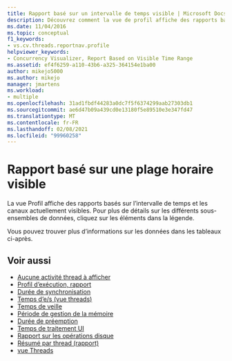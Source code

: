 ```yaml
---
title: Rapport basé sur un intervalle de temps visible | Microsoft Docs
description: Découvrez comment la vue de profil affiche des rapports basés sur la plage de temps et les canaux actuellement visibles.
ms.date: 11/04/2016
ms.topic: conceptual
f1_keywords:
- vs.cv.threads.reportnav.profile
helpviewer_keywords:
- Concurrency Visualizer, Report Based on Visible Time Range
ms.assetid: ef4f6259-a110-43b6-a325-364154e1ba00
author: mikejo5000
ms.author: mikejo
manager: jmartens
ms.workload:
- multiple
ms.openlocfilehash: 31ad1fbdf44283a0dc7f5f6374299aab27303db1
ms.sourcegitcommit: ae6d47b09a439cd0e13180f5e89510e3e347fd47
ms.translationtype: MT
ms.contentlocale: fr-FR
ms.lasthandoff: 02/08/2021
ms.locfileid: "99960258"
---
```

# <a name="report-based-on-visible-time-range"></a>Rapport basé sur une plage horaire visible
La vue Profil affiche des rapports basés sur l’intervalle de temps et les canaux actuellement visibles. Pour plus de détails sur les différents sous-ensembles de données, cliquez sur les éléments dans la légende.

 Vous pouvez trouver plus d’informations sur les données dans les tableaux ci-après.

## <a name="see-also"></a>Voir aussi
- [Aucune activité thread à afficher](../profiling/no-thread-activity-to-show-threads-view.md)
- [Profil d’exécution, rapport](../profiling/execution-profile-report.md)
- [Durée de synchronisation](../profiling/synchronization-time.md)
- [Temps d’e/s (vue threads)](../profiling/i-o-time-threads-view.md)
- [Temps de veille](../profiling/sleep-time.md)
- [Période de gestion de la mémoire](../profiling/memory-management-time.md)
- [Durée de préemption](../profiling/preemption-time.md)
- [Temps de traitement UI](../profiling/ui-processing-time.md)
- [Rapport sur les opérations disque](../profiling/disk-operations-report-threads-view.md)
- [Résumé par thread (rapport)](../profiling/per-thread-summary-report.md)
- [vue Threads](../profiling/threads-view-parallel-performance.md)